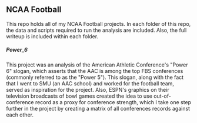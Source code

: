 ## NCAA Football

This repo holds all of my NCAA Football projects. In each folder of this repo, the data and scripts required to run the analysis are included. Also, the full writeup is included within each folder. 

##### Power_6

This project was an analysis of the American Athletic Conference's "Power 6" slogan, which asserts that the AAC is among the top FBS conferences (commonly referred to as the "Power 5"). This slogan, along with the fact that I went to SMU (an AAC school) and worked for the football team, served as inspiration for the project. Also, ESPN's graphics on their television broadcasts of bowl games created the idea to use out-of-conference record as a proxy for conference strength, which I take one step further in the project by creating a matrix of all conferences records against each other.